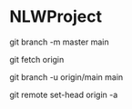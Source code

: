 # NLWProject

git branch -m master main

git fetch origin

git branch -u origin/main main

git remote set-head origin -a
